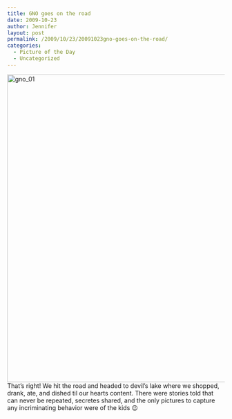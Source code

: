 ```yaml
---
title: GNO goes on the road
date: 2009-10-23
author: Jennifer
layout: post
permalink: /2009/10/23/20091023gno-goes-on-the-road/
categories:
  - Picture of the Day
  - Uncategorized
---
```

<img title="gno_01" height="713" alt="gno_01" width="950" class="alignleft size-full wp-image-498" src="http://static.squarespace.com/static/50db6bb3e4b015296cd43789/50dfa5b1e4b0dc6320e0b5ea/50dfa5b2e4b0dc6320e0b73e/1256332385000/?format=original" />That&#8217;s right! We hit the road and headed to devil&#8217;s lake where we shopped, drank, ate, and dished til our hearts content. There were stories told that can never be repeated, secretes shared, and the only pictures to capture any incriminating behavior were of the kids 😉
